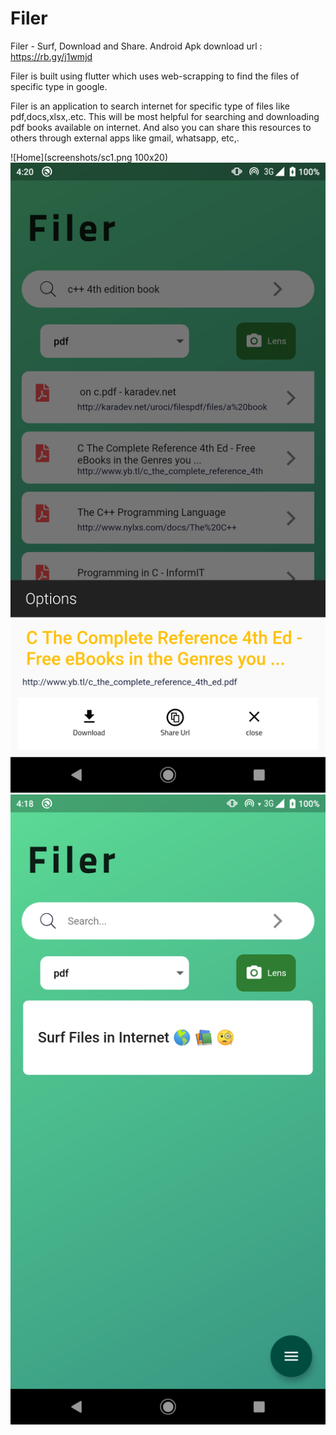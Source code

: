 

# Filer

Filer - Surf, Download and Share.
Android Apk download url : https://rb.gy/j1wmjd

Filer is built using flutter which uses web-scrapping to find the files of specific type in google.

Filer is an application to search internet for specific type of files like pdf,docs,xlsx,.etc. This will be most helpful for searching and downloading pdf books available on internet. And also you can share this resources to others through external apps like gmail, whatsapp, etc,.

![Home](screenshots/sc1.png 100x20)
![Results](screenshots/sc2.png "")
![Options](screenshots/sc3.png "")
